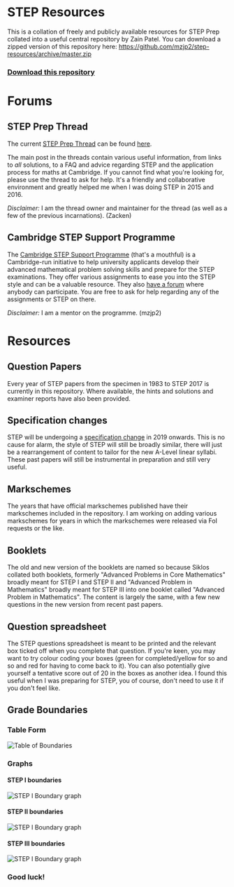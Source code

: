 # STEP Resources
This is a collation of freely and publicly available resources for STEP Prep collated into a useful central repository by Zain Patel. You can download a zipped version of this repository here: https://github.com/mzjp2/step-resources/archive/master.zip

### [Download this repository](https://github.com/mzjp2/step-resources/archive/master.zip)

# Forums

## STEP Prep Thread
The current [STEP Prep Thread](https://www.thestudentroom.co.uk/showthread.php?t=5537494) can be found [here](https://www.thestudentroom.co.uk/showthread.php?t=5537494).

The main post in the threads contain various useful information, from links to _all_ solutions, to a FAQ and advice regarding STEP and the application process for maths at Cambridge. If you cannot find what you're looking for, please use the thread to ask for help. It's a friendly and collaborative environment and greatly helped me when I was doing STEP in 2015 and 2016.

_Disclaimer:_ I am the thread owner and maintainer for the thread (as well as a few of the previous incarnations). (Zacken)

## Cambridge STEP Support Programme
The [Cambridge STEP Support Programme](https://maths.org/step/) (that's a mouthful) is a Cambridge-run initiative to help university applicants develop their advanced mathematical problem solving skills and prepare for the STEP examinations. They offer various assignments to ease you into the STEP style and can be a valuable resource. They also [have a forum](https://maths.org/step/forum) where anybody can participate. You are free to ask for help regarding any of the assignments or STEP on there. 

_Disclaimer:_ I am a mentor on the programme. (mzjp2)

# Resources

## Question Papers
Every year of STEP papers from the specimen in 1983 to STEP 2017 is currently in this repository. Where available, the hints and solutions and examiner reports have also been provided.

## Specification changes
STEP will be undergoing a [specification change](https://www.admissionstesting.org/for-test-takers/step/about-step/) in 2019 onwards. This is no cause for alarm, the style of STEP will still be broadly similar, there will just be a rearrangement of content to tailor for the new A-Level linear syllabi. These past papers will still be instrumental in preparation and still very useful. 

## Markschemes
The years that have official markschemes published have their markschemes included in the repository. I am working on adding various markschemes for years in which the markschemes were released via FoI requests or the like. 

## Booklets
The old and new version of the booklets are named so because Siklos collated both booklets, formerly "Advanced Problems in Core Mathematics" broadly meant for STEP I and STEP II and "Advanced Problem in Mathematics" broadly meant for STEP III into one booklet called "Advanced Problem in Mathematics". The content is largely the same, with a few new questions in the new version from recent past papers. 

## Question spreadsheet
The STEP questions spreadsheet is meant to be printed and the relevant box ticked off when you complete that question. If you're keen, you may want to try colour coding your boxes (green for completed/yellow for so and so and red for having to come back to it). You can also potentially give yourself a tentative score out of 20 in the boxes as another idea. I found this useful when I was preparing for STEP, you of course, don't need to use it if you don't feel like. 

## Grade Boundaries
### Table Form

![Table of Boundaries](https://github.com/mzjp2/step-resources/raw/master/Assets/Boundaries%20Table.png)

### Graphs

#### STEP I boundaries

![STEP I Boundary graph](https://github.com/mzjp2/step-resources/raw/master/Assets/step-1-chart.png)

#### STEP II boundaries

![STEP I Boundary graph](https://github.com/mzjp2/step-resources/raw/master/Assets/step-2-char.png)

#### STEP III boundaries

![STEP I Boundary graph](https://github.com/mzjp2/step-resources/raw/master/Assets/step-3-chart.png)

### Good luck!
